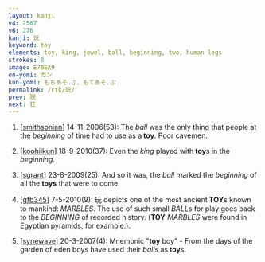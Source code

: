 ```yaml
---
layout: kanji
v4: 2567
v6: 276
kanji: 玩
keyword: toy
elements: toy, king, jewel, ball, beginning, two, human legs
strokes: 8
image: E78EA9
on-yomi: ガン
kun-yomi: もちあそ.ぶ、もてあそ.ぶ
permalink: /rtk/玩/
prev: 現
next: 狂
---
```


1) [<a href="http://kanji.koohii.com/profile/smithsonian">smithsonian</a>] 14-11-2006(53): The <em>ball</em> was the only thing that people at the <em>beginning</em> of time had to use as a<strong> toy</strong>. Poor cavemen.

2) [<a href="http://kanji.koohii.com/profile/koohiikun">koohiikun</a>] 18-9-2010(37): Even the <em>king</em> played with<strong> toy</strong>s in the <em>beginning</em>.

3) [<a href="http://kanji.koohii.com/profile/sgrant">sgrant</a>] 23-8-2009(25): And so it was, the <em>ball</em> marked the <em>beginning</em> of all the <strong>toys</strong> that were to come.

4) [<a href="http://kanji.koohii.com/profile/gfb345">gfb345</a>] 7-5-2010(9): 玩 depicts one of the most ancient<strong> TOY</strong>s known to mankind: <em>MARBLES</em>. The use of such small <em>BALL</em>s for play goes back to the <em>BEGINNING</em> of recorded history. (<strong>TOY</strong> <em>MARBLES</em> were found in Egyptian pyramids, for example.).

5) [<a href="http://kanji.koohii.com/profile/synewave">synewave</a>] 20-3-2007(4): Mnemonic &quot;<strong>toy</strong> boy&quot; - From the days of the garden of eden boys have used their <em>balls</em> as<strong> toy</strong>s.

